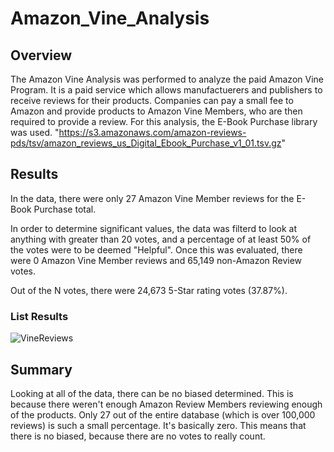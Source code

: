 # Amazon_Vine_Analysis

## Overview
The Amazon Vine Analysis was performed to analyze the paid Amazon Vine Program. It is a paid service which allows manufactuerers and publishers to receive reviews for their products. Companies can pay a small fee to Amazon and provide products to Amazon Vine Members, who are then required to provide a review. For this analysis, the E-Book Purchase library was used. "https://s3.amazonaws.com/amazon-reviews-pds/tsv/amazon_reviews_us_Digital_Ebook_Purchase_v1_01.tsv.gz"

## Results
In the data, there were only 27 Amazon Vine Member reviews for the E-Book Purchase total. 

In order to determine significant values, the data was filterd to look at anything with greater than 20 votes, and a percentage of at least 50% of the votes were to be deemed "Helpful". Once this was evaluated, there were 0 Amazon Vine Member reviews and 65,149 non-Amazon Review votes. 

Out of the N votes, there were 24,673 5-Star rating votes (37.87%). 

### List Results

![VineReviews](https://user-images.githubusercontent.com/86981530/151673695-1dd7c749-2217-41c6-b03b-d007bc4e3db5.PNG)


## Summary
Looking at all of the data, there can be no biased determined. This is because there weren't enough Amazon Review Members reviewing enough of the products. Only 27 out of the entire database (which is over 100,000 reviews) is such a small percentage. It's basically zero. This means that there is no biased, because there are no votes to really count. 

